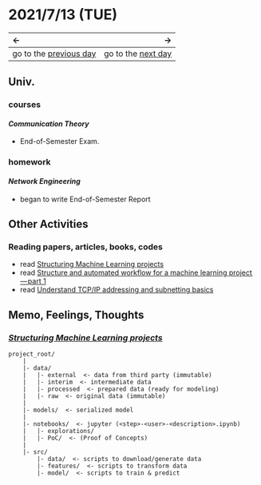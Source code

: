 # 2021/7/13 (TUE)
|←|→|
|:---|---:|
go to the [previous day](./12th.md) | go to the [next day](./14th.md)

## Univ.
### courses
#### *Communication Theory*
- End-of-Semester Exam.

### homework
#### *Network Engineering*
- began to write End-of-Semester Report

## Other Activities

### Reading papers, articles, books, codes
- read [Structuring Machine Learning projects](https://towardsdatascience.com/structuring-machine-learning-projects-be473775a1b6)
- read [Structure and automated workflow for a machine learning project — part 1](https://towardsdatascience.com/structure-and-automated-workflow-for-a-machine-learning-project-2fa30d661c1e)
- read [Understand TCP/IP addressing and subnetting basics](https://docs.microsoft.com/en-us/troubleshoot/windows-client/networking/tcpip-addressing-and-subnetting)

## Memo, Feelings, Thoughts
### [*Structuring Machine Learning projects*](https://towardsdatascience.com/structuring-machine-learning-projects-be473775a1b6)

```plane
project_root/
    |
    |- data/
    |   |- external  <- data from third party (immutable)
    |   |- interim  <- intermediate data
    |   |- processed  <- prepared data (ready for modeling)
    |   |- raw  <- original data (immutable)
    |
    |- models/  <- serialized model
    |
    |- notebooks/  <- jupyter (<step>-<user>-<description>.ipynb)
    |   |- explorations/
    |   |- PoC/  <- (Proof of Concepts)
    |
    |- src/
        |- data/  <- scripts to download/generate data
        |- features/  <- scripts to transform data
        |- model/  <- scripts to train & predict
```
